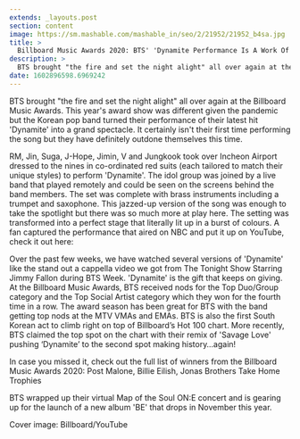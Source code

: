 ```yaml
--- 
extends: _layouts.post 
section: content 
image: https://sm.mashable.com/mashable_in/seo/2/21952/21952_b4sa.jpg 
title: > 
  Billboard Music Awards 2020: BTS' 'Dynamite Performance Is A Work Of Art 
description: > 
  BTS brought "the fire and set the night alight" all over again at the Billboard Music Awards.This year's award show was different given the pandemic but the Korean pop band turned their performance of their latest hit 'Dynamite' into a grand spectacle.At the Billboard Music Awards, BTS received nods for the Top Duo/Group category and the Top Social Artist category which they won for the fourth time in a row.The award season has been great for BTS with the band getting top nods at the MTV VMAs and EMAs.More recently, BTS claimed the top spot on the chart with their remix of 'Savage Love' pushing ‘Dynamite’ to the second spot making history…again! 
date: 1602896598.6969242 
--- 
```

BTS brought "the fire and set the night alight" all over again at the Billboard Music Awards. This year's award show was different given the pandemic but the Korean pop band turned their performance of their latest hit 'Dynamite' into a grand spectacle. It certainly isn't their first time performing the song but they have definitely outdone themselves this time.

RM, Jin, Suga, J-Hope, Jimin, V and Jungkook took over Incheon Airport dressed to the nines in co-ordinated red suits (each tailored to match their unique styles) to perform 'Dynamite'. The idol group was joined by a live band that played remotely and could be seen on the screens behind the band members. The set was complete with brass instruments including a trumpet and saxophone. This jazzed-up version of the song was enough to take the spotlight but there was so much more at play here. The setting was transformed into a perfect stage that literally lit up in a burst of colours. A fan captured the performance that aired on NBC and put it up on YouTube, check it out here:

Over the past few weeks, we have watched several versions of 'Dynamite' like the stand out a cappella video we got from The Tonight Show Starring Jimmy Fallon during BTS Week. 'Dynamite' is the gift that keeps on giving. At the Billboard Music Awards, BTS received nods for the Top Duo/Group category and the Top Social Artist category which they won for the fourth time in a row. The award season has been great for BTS with the band getting top nods at the MTV VMAs and EMAs. BTS is also the first South Korean act to climb right on top of Billboard’s Hot 100 chart. More recently, BTS claimed the top spot on the chart with their remix of 'Savage Love' pushing ‘Dynamite’ to the second spot making history…again!

In case you missed it, check out the full list of winners from the Billboard Music Awards 2020: Post Malone, Billie Eilish, Jonas Brothers Take Home Trophies

BTS wrapped up their virtual Map of the Soul ON:E concert and is gearing up for the launch of a new album 'BE' that drops in November this year.

Cover image: Billboard/YouTube